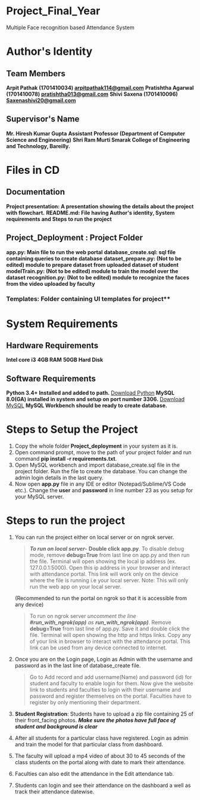 # Project_Final_Year
Multiple Face recognition based Attendance System

# Author's Identity
## Team Members
**Arpit Pathak (1701410034) arpitpathak114@gmail.com**
**Pratishtha Agarwal (1701410078) pratishtha013@gmail.com**
**Shivi Saxena (1701410096) Saxenashivi20@gmail.com**
## Supervisor's Name
**Mr. Hiresh Kumar Gupta**
**Assistant Professor (Department of Computer Science and Engineering)**
**Shri Ram Murti Smarak College of Engineering and Technology, Bareilly.**



# Files in CD
## Documentation
**Project presentation: A presentation showing the details about the project with flowchart.**
**README.md: File having Author's identity, System requirements and Steps to run the project**
## Project_Deployment : Project Folder
**app.py: Main file to run the web portal**
**database_create.sql: sql file containing queries to create database**
**dataset_prepare.py: (Not to be edited) module to prepare dataset from uploaded dataset of student**
**modelTrain.py: (Not to be edited) module to train the model over the dataset**
**recognition.py: (Not to be edited) module to recognize the faces from the video uploaded by faculty**
### Templates: Folder containing UI templates for project**



# System Requirements
## Hardware Requirements
**Intel core i3**
**4GB RAM**
**50GB Hard Disk**
## Software Requirements
**Python 3.4+ Installed and added to path.** [Download Python](https://www.python.org/downloads/)
**MySQL 8.0(GA) installed in system and setup on port number 3306.** [Download MySQL](https://www.mysql.com/downloads/)
**MySQL Workbench should be ready to create database.**



# Steps to Setup the Project
1.	Copy the whole folder **Project_deployment** in your system as it is.
2.	Open command prompt, move to the path of your project folder and run command **pip install -r requirements.txt**.
3.	Open MySQL workbench and import database_create.sql file in the project folder. Run the file to create the database. You can change the admin login details in the last query.
4.	Now open **app.py** file in any IDE or editor (Notepad/Sublime/VS Code etc.). Change the **user** and **password** in line number 23 as you setup for your MySQL server.



# Steps to run the project
1.	You can run the project either on local server or on ngrok server.
	>	***To run on local server-*** **Double click app.py**. To disable debug mode, remove **debug=True** from last line on app.py and then run the file.
	>	Terminal will open showing the local ip address (ex. 127.0.0.1:5000).
	>	Open this ip address in your browser and interact with attendance portal.
	>	This link will work only on the device where the file is running i.e your local server.
	>	Note: This will only run the web app on your local server. 
	
	(Recommended to run the portal on ngrok so that it is accessible from any device)
	>	To run on ngrok server *uncomment the line __#run_with_ngrok(app)__ as __run_with_ngrok(app)__*.
	>	Remove **debug=True** from last line of app.py. Save it and double click the file. 
	>	Terminal will open showing the http and https links. Copy any of your link in browser to interact with the attendance portal.
	>	This link can be used from any device connected to internet.

2.	Once you are on the Login page, Login as Admin with the username and password as in the last line of database_create file.
	>	Go to Add record and add username(Name) and password (id) for student and faculty to enable login for them.
	>	Now give the website link to students and faculties to login with their username and password and register themselves on the portal.
	>	Faculties have to register by only mentioning their department.

3.	**Student Registration**: Students have to upload a zip file containing 25 of their front_facing photos. 
	***Make sure the photos have full face of student and background is clear***

4. After all students for a particular class have registered. Login as admin and train the model for that particular class from dashboard.

5. The faculty will upload a mp4 video of about 30 to 45 seconds of the class students on the portal along with date to mark their attendance.

6. Faculties can also edit the attendance in the Edit attendance tab.

7. Students can login and see their attendance on the dashboard a well as track their attendance datewise.
	

	
	
	
